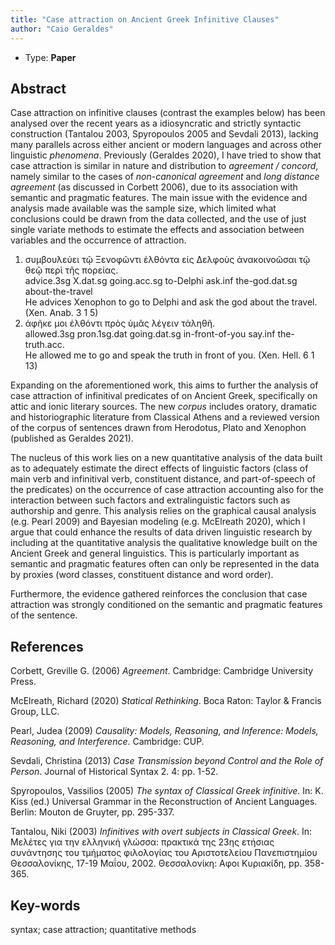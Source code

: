 ```yaml
---
title: "Case attraction on Ancient Greek Infinitive Clauses"
author: "Caio Geraldes"
---
```


- Type: **Paper**

## Abstract
Case attraction on infinitive clauses (contrast the examples below) has been 
analysed over the recent years as a idiosyncratic and strictly syntactic 
construction (Tantalou 2003, Spyropoulos 2005 and Sevdali 2013), lacking many 
parallels across either ancient or modern languages and across other 
linguistic _phenomena_. Previously (Geraldes 2020), 
I have tried to show that case attraction is similar in nature and distribution 
to _agreement / concord_, namely similar to the cases of 
_non-canonical agreement_ and _long distance agreement_ (as discussed in 
Corbett 2006), due to its association with semantic and pragmatic features.
The main issue with the evidence and analysis made available was the sample
size, which limited what conclusions could be drawn from the data collected,
and the use of just single variate methods to estimate the effects and
association between variables and the occurrence of attraction.
 
1. συμβουλεύει τῷ Ξενοφῶντι ἐλθόντα εἰς Δελφοὺς ἀνακοινοῶσαι τῷ  θεῷ  περὶ τῆς 
   πορείας.\
   advice.3sg X.dat.sg going.acc.sg to-Delphi ask.inf  the-god.dat.sg 
   about-the-travel\
   He advices Xenophon to go to Delphi and ask the god about the travel. 
   (Xen. Anab. 3 1 5) 
1. ἀφῆκε μοι ἐλθόντι πρὸς ὑμᾶς λέγειν τἀληθῆ.\
   allowed.3sg pron.1sg.dat going.dat.sg in-front-of-you say.inf
   the-truth.acc.\
   He allowed me to go and speak the truth in front of you. (Xen. Hell. 6 1 13)

Expanding on the aforementioned work, this aims to further the analysis of
case attraction of infinitival predicates of on Ancient Greek, specifically on attic 
and ionic literary sources. The new _corpus_ includes oratory, dramatic and
historiographic literature from Classical Athens and a reviewed version of the
corpus of sentences drawn from Herodotus, Plato and Xenophon (published as
Geraldes 2021).

The nucleus of this work lies on a new quantitative analysis of the data built 
as to adequately estimate the direct effects of linguistic factors (class of 
main verb and infinitival verb, constituent distance, and part-of-speech of 
the predicates) on the occurrence of case attraction accounting also for the 
interaction between such factors and extralinguistic factors such as 
authorship and genre.
This analysis relies on the graphical causal analysis (e.g. Pearl 2009)
and Bayesian modeling (e.g. McElreath 2020), which I argue that could enhance
the results of data driven linguistic research by including at the
quantitative analysis the qualitative knowledge built on the Ancient Greek
and general linguistics. This is particularly important as semantic and
pragmatic features often can only be represented in the data by proxies (word
classes, constituent distance and word order).

Furthermore, the evidence gathered reinforces the conclusion that case
attraction was strongly conditioned on the semantic and pragmatic features of
the sentence.

## References
Corbett, Greville G. (2006) _Agreement_. Cambridge: Cambridge University Press. 

McElreath, Richard (2020) _Statical Rethinking_. Boca Raton: Taylor & Francis 
Group, LLC.

Pearl, Judea (2009) _Causality: Models, Reasoning, and Inference: Models, 
Reasoning, and Interference_. Cambridge: CUP.

Sevdali, Christina (2013) _Case Transmission beyond Control and the Role of Person_.
Journal of Historical Syntax 2. 4: pp. 1-52. 

Spyropoulos, Vassilios (2005) _The syntax of Classical Greek infinitive_. 
In: K. Kiss (ed.) Universal Grammar in the Reconstruction of Ancient Languages.
Berlin: Mouton de Gruyter, pp. 295-337. 

Tantalou, Niki (2003) _Infinitives with overt subjects in Classical Greek_. 
In: Μελέτες για την ελληνική γλώσσα: πρακτικά της 23ης ετήσιας συνάντησης του 
τμήματος φιλολογίας του Αριστοτελείου Πανεπιστημίου Θεσσαλονίκης, 17-19 
Μαΐου, 2002. Θεσσαλονίκη: Αφοι Κυριακίδη, pp. 358-365. 

## Key-words
syntax; case attraction; quantitative methods
